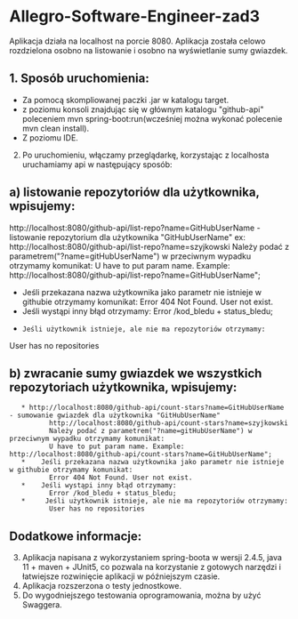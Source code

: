 # Allegro-Software-Engineer-zad3

 Aplikacja działa na localhost na porcie 8080.
 Aplikacja została celowo rozdzielona osobno na listowanie i osobno na wyświetlanie sumy gwiazdek.

## 1. Sposób uruchomienia:
* Za pomocą skompliowanej paczki .jar w katalogu target.
* z poziomu konsoli znajdując się w głównym katalogu "github-api" poleceniem mvn spring-boot:run(wcześniej można wykonać polecenie mvn clean install).
* Z poziomu IDE.
    
2. Po uruchomieniu, włączamy przeglądarkę, korzystając z localhosta uruchamiamy api w następujący sposób:
## a) listowanie repozytoriów dla użytkownika, wpisujemy:
http://localhost:8080/github-api/list-repo?name=GitHubUserName - listowanie repozytorium dla użytkownika "GitHubUserName"
ex: http://localhost:8080/github-api/list-repo?name=szyjkowski
Należy podać z parametrem("?name=gitHubUserName") w przeciwnym wypadku otrzymamy komunikat:
U have to put param name. Example: http://localhost:8080/github-api/list-repo?name=GitHubUserName";
* Jeśli przekazana nazwa użytkownika jako parametr nie istnieje w githubie otrzymamy komunikat:
       Error 404 Not Found. User not exist.
* Jeśli wystąpi inny błąd otrzymamy:
Error /kod_bledu + status_bledu;
*     Jeśli użytkownik istnieje, ale nie ma repozytoriów otrzymamy:
User has no repositories

 ## b) zwracanie sumy gwiazdek we wszystkich repozytoriach użytkownika, wpisujemy:
       * http://localhost:8080/github-api/count-stars?name=GitHubUserName - sumowanie gwiazdek dla użytkownika "GitHubUserName"
              http://localhost:8080/github-api/count-stars?name=szyjkowski
              Należy podać z parametrem("?name=gitHubUserName") w przeciwnym wypadku otrzymamy komunikat:
              U have to put param name. Example: http://localhost:8080/github-api/count-stars?name=GitHubUserName";
       *    Jeśli przekazana nazwa użytkownika jako parametr nie istnieje w githubie otrzymamy komunikat:
              Error 404 Not Found. User not exist.
       *    Jeśli wystąpi inny błąd otrzymamy:
              Error /kod_bledu + status_bledu;
       *     Jeśli użytkownik istnieje, ale nie ma repozytoriów otrzymamy:
              User has no repositories
## Dodatkowe informacje: 
3. Aplikacja napisana z wykorzystaniem spring-boota w wersji 2.4.5, java 11 + maven + JUnit5, co pozwala na korzystanie z gotowych narzędzi i łatwiejsze rozwinięcie aplikacji w późniejszym czasie.
4. Aplikacja rozszerzona o testy jednostkowe.
5. Do wygodniejszego testowania oprogramowania, można by użyć Swaggera.


